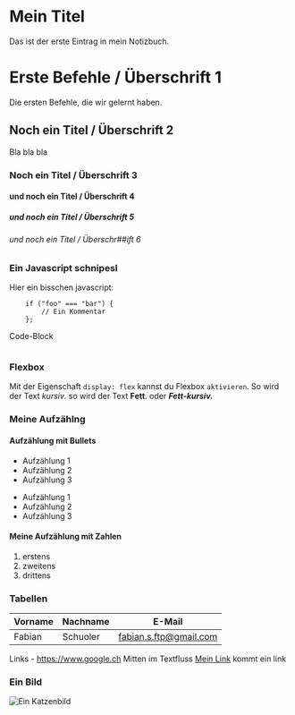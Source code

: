 Mein Titel
==========

Das ist der erste Eintrag in mein Notizbuch.


# Erste Befehle / Überschrift 1
Die ersten Befehle, die wir gelernt haben.

## Noch ein Titel / Überschrift 2
Bla bla bla

### Noch ein Titel / Überschrift 3

#### und noch ein Titel / Überschrift 4

##### und noch ein Titel / Überschrift 5

###### und noch ein Titel / Überschr##ift 6

### Ein Javascript schnipesl
Hier ein bisschen javascript:

        if ("foo" === "bar") {
            // Ein Kommentar
        };

Code-Block
```
```

### Flexbox
Mit der Eigenschaft `display: flex` kannst du Flexbox `aktivieren`. So wird der Text *kursiv*.
so wird der Text **Fett**. oder ***Fett-kursiv.***

### Meine Aufzählng
#### Aufzählung mit Bullets
* Aufzählung 1
* Aufzählung 2
* Aufzählung 3

+ Aufzählung 1
+ Aufzählung 2
+ Aufzählung 3

#### Meine Aufzählung mit Zahlen
1. erstens
2. zweitens
3. drittens

### Tabellen

Vorname | Nachname | E-Mail
------- | -------- | ------
Fabian  | Schuoler | fabian.s.ftp@gmail.com


Links - https://www.google.ch
Mitten im Textfluss [Mein Link](https://www.google.ch) kommt ein link

### Ein Bild
![Ein Katzenbild](https://media.giphy.com/media/)


